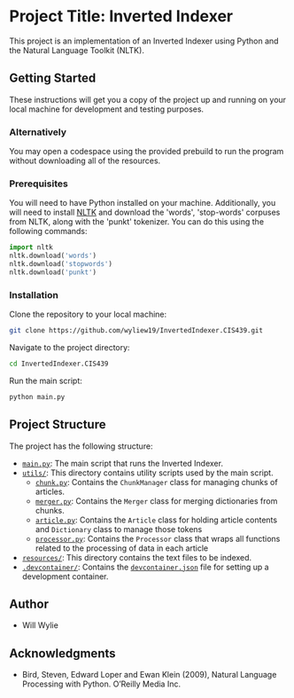 # Project Title: Inverted Indexer

This project is an implementation of an Inverted Indexer using Python and the Natural Language Toolkit (NLTK).

## Getting Started

These instructions will get you a copy of the project up and running on your local machine for development and testing purposes.

### Alternatively

You may open a codespace using the provided prebuild to run the program without downloading all of the resources.

### Prerequisites

You will need to have Python installed on your machine. Additionally, you will need to install [NLTK](https://www.nltk.org/install.html#installing-nltk) and download the 'words', 'stop-words' corpuses from NLTK, along with the 'punkt' tokenizer. You can do this using the following commands:

```python
import nltk
nltk.download('words')
nltk.download('stopwords')
nltk.download('punkt')
```

### Installation

Clone the repository to your local machine:

```sh
git clone https://github.com/wyliew19/InvertedIndexer.CIS439.git
```

Navigate to the project directory:

```sh
cd InvertedIndexer.CIS439
```

Run the main script:

```sh
python main.py
```

## Project Structure

The project has the following structure:

- [`main.py`](https://github.com/wyliew19/InvertedIndexer.CIS439/blob/main/main.py): The main script that runs the Inverted Indexer.
- [`utils/`](https://github.com/wyliew19/InvertedIndexer.CIS439/tree/main/utils): This directory contains utility scripts used by the main script.
  - [`chunk.py`](https://github.com/wyliew19/InvertedIndexer.CIS439/blob/main/utils/chunk.py): Contains the `ChunkManager` class for managing chunks of articles.
  - [`merger.py`](https://github.com/wyliew19/InvertedIndexer.CIS439/blob/main/utils/merger.py): Contains the `Merger` class for merging dictionaries from chunks.
  - [`article.py`](https://github.com/wyliew19/InvertedIndexer.CIS439/blob/main/utils/article.py): Contains the `Article` class for holding article contents and `Dictionary` class to manage those tokens
  - [`processor.py`](https://github.com/wyliew19/InvertedIndexer.CIS439/blob/main/utils/processor.py): Contains the `Processor` class that wraps all functions related to the processing of data in each article
- [`resources/`](https://github.com/wyliew19/InvertedIndexer.CIS439/tree/main/resources): This directory contains the text files to be indexed.
- [`.devcontainer/`](https://github.com/wyliew19/InvertedIndexer.CIS439/tree/main/.devcontainer): Contains the [`devcontainer.json`](https://github.com/wyliew19/InvertedIndexer.CIS439/blob/main/.devcontainer/devcontainer.json) file for setting up a development container.

## Author

- Will Wylie

## Acknowledgments

- Bird, Steven, Edward Loper and Ewan Klein (2009), Natural Language Processing with Python. O’Reilly Media Inc.
